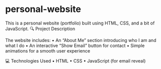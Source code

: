 # personal-website
This is a personal website (portfolio) built using HTML, CSS, and a bit of JavaScript.
🔍 Project Description

The website includes:
 • An “About Me” section introducing who I am and what I do
 • An interactive “Show Email” button for contact
 • Simple animations for a smooth user experience

💻 Technologies Used
 • HTML
 • CSS
 • JavaScript (for email reveal)
